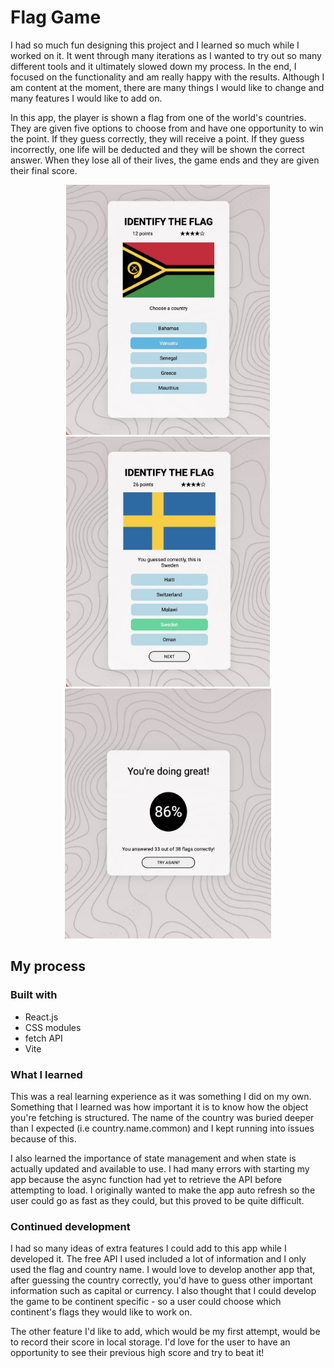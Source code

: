 # Flag Game

I had so much fun designing this project and I learned so much while I worked on it. It went through many iterations as I wanted to try out so many different tools and it ultimately slowed down my process. In the end, I focused on the functionality and am really happy with the results.  Although I am content at the moment, there are many things I would like to change and many features I would like to add on.

In this app, the player is shown a flag from one of the world's countries.  They are given five options to choose from and have one opportunity to win the point.  If they guess correctly, they will receive a point.  If they guess incorrectly, one life will be deducted and they will be shown the correct answer.  When they lose all of their lives, the game ends and they are given their final score.

<center>
<p float="left">
<img src="./src/images/screenshot-play.jpg" height=400>
<img src="./src/images/screenshot-guess.jpg" height=400 /> 
<img src="./src/images/screenshot-game-over.jpg" height=400 /> 
</p>
</center>

## My process

### Built with

- React.js
- CSS modules
- fetch API
- Vite

### What I learned

This was a real learning experience as it was something I did on my own. Something that I learned was how important it is to know how the object you're fetching is structured. The name of the country was buried deeper than I expected (i.e country.name.common) and I kept running into issues because of this.

I also learned the importance of state management and when state is actually updated and available to use. I had many errors with starting my app because the async function had yet to retrieve the API before attempting to load. I originally wanted to make the app auto refresh so the user could go as fast as they could, but this proved to be quite difficult.

### Continued development

I had so many ideas of extra features I could add to this app while I developed it. The free API I used included a lot of information and I only used the flag and country name. I would love to develop another app that, after guessing the country correctly, you'd have to guess other important information such as capital or currency. I also thought that I could develop the game to be continent specific - so a user could choose which continent's flags they would like to work on.

The other feature I'd like to add, which would be my first attempt, would be to record their score in local storage.  I'd love for the user to have an opportunity to see their previous high score and try to beat it!
